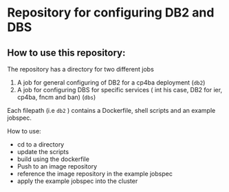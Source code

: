 # Repository for configuring DB2 and DBS

## How to use this repository: 

The repository has a directory for two different jobs
1. A job for general configuring of DB2 for a cp4ba deployment (`db2`)
2. A job for configuring DBS for specific services ( int his case, DB2 for ier, cp4ba, fncm and ban) (`dbs`)

Each filepath (i.e `db2` ) contains a Dockerfile, shell scripts and an example jobspec. 

How to use: 

* cd to a directory
* update the scripts 
* build using the dockerfile 
* Push to an image repository 
* reference the image repository in the example jobspec 
* apply the example jobspec into the cluster 

